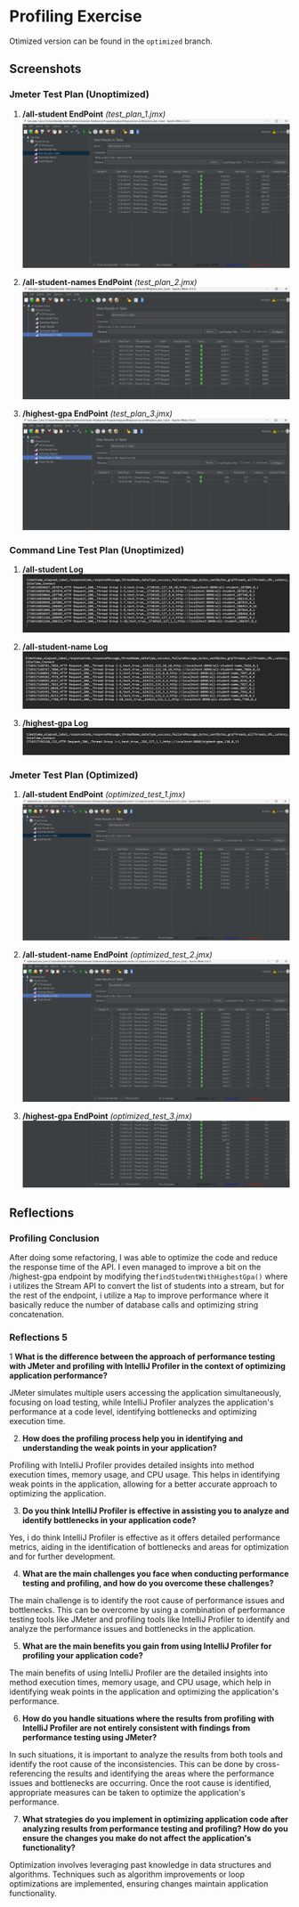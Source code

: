 # Profiling Exercise
Otimized version can be found in the `optimized` branch.

## Screenshots

### Jmeter Test Plan (Unoptimized)

1. **/all-student EndPoint** *(test_plan_1.jmx)*
   <img src="static/test_plan_1.png">

2. **/all-student-names EndPoint** *(test_plan_2.jmx)*
   <img src="static/test_plan_2.png">

3. **/highest-gpa EndPoint** *(test_plan_3.jmx)*
   <img src="static/test_plan_3.png">

### Command Line Test Plan (Unoptimized)

1. **/all-student Log**
   <img src="static/log1.png">

2. **/all-student-name Log**
   <img src="static/log2.png">

3. **/highest-gpa Log**
   <img src="static/log3.png">

### Jmeter Test Plan (Optimized)

1. **/all-student EndPoint** *(optimized_test_1.jmx)*
   <img src="static/optimizedtest1.png">

2. **/all-student-name EndPoint** *(optimized_test_2.jmx)*
   <img src="static/optimizedtest2.png">

3. **/highest-gpa EndPoint** *(optimized_test_3.jmx)*
   <img src="static/optimizedtest3.png">

## Reflections

### Profiling Conclusion
After doing some refactoring, I was able to optimize the code and reduce the response time of the API. I even managed to improve a bit on the /highest-gpa endpoint
by modifying the`findStudentWithHighestGpa()` where i utilizes the Stream API to convert the list of students into a stream, but for the rest of the endpoint,
i utilize a `Map` to improve performance where it basically reduce the number of database calls and optimizing string concatenation.

### Reflections 5

1 **What is the difference between the approach of performance testing with JMeter and profiling with IntelliJ Profiler in the context of optimizing application performance?**

JMeter simulates multiple users accessing the application simultaneously, focusing on load testing, while IntelliJ Profiler analyzes the application's performance at a code level, identifying bottlenecks and optimizing execution time.

2. **How does the profiling process help you in identifying and understanding the weak points in your application?**

Profiling with IntelliJ Profiler provides detailed insights into method execution times, memory usage, and CPU usage. This helps in identifying weak points in the application, allowing for a better accurate approach to optimizing the application.

3. **Do you think IntelliJ Profiler is effective in assisting you to analyze and identify bottlenecks in your application code?**

Yes, i do think  IntelliJ Profiler is effective as it offers detailed performance metrics, aiding in the identification of bottlenecks and areas for optimization and for further development.

4. **What are the main challenges you face when conducting performance testing and profiling, and how do you overcome these challenges?**

The main challenge is to identify the root cause of performance issues and bottlenecks. This can be overcome by using a combination of performance testing tools like JMeter and profiling tools like IntelliJ Profiler to identify and analyze the performance issues and bottlenecks in the application.

5. **What are the main benefits you gain from using IntelliJ Profiler for profiling your application code?**

The main benefits of using IntelliJ Profiler are the detailed insights into method execution times, memory usage, and CPU usage, which help in identifying weak points in the application and optimizing the application's performance.

6. **How do you handle situations where the results from profiling with IntelliJ Profiler are not entirely consistent with findings from performance testing using JMeter?**

In such situations, it is important to analyze the results from both tools and identify the root cause of the inconsistencies. This can be done by cross-referencing the results and identifying the areas where the performance issues and bottlenecks are occurring. Once the root cause is identified, appropriate measures can be taken to optimize the application's performance.

7. **What strategies do you implement in optimizing application code after analyzing results from performance testing and profiling? How do you ensure the changes you make do not affect the application's functionality?**

Optimization involves leveraging past knowledge in data structures and algorithms. Techniques such as algorithm improvements or loop optimizations are implemented, ensuring changes maintain application functionality.



